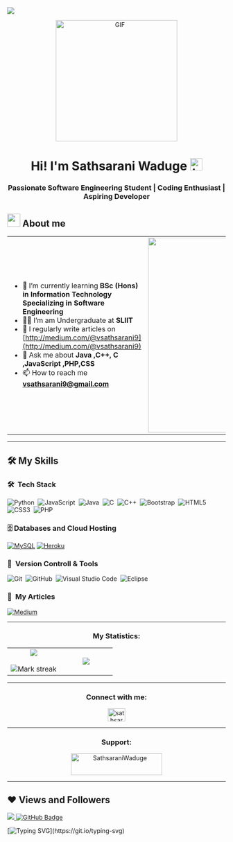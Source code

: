 <!--horizontal divider(gradiant)-->
<img src="https://user-images.githubusercontent.com/73097560/115834477-dbab4500-a447-11eb-908a-139a6edaec5c.gif">
<p align="center">
<img alt="GIF" src="https://github.com/arsentieva/arsentieva/blob/main/code.gif?raw=true" height="280" />
 <p/>
<h1 align="center"> Hi! I'm Sathsarani Waduge <img src="https://user-images.githubusercontent.com/1303154/88677602-1635ba80-d120-11ea-84d8-d263ba5fc3c0.gif" width="28px" alt="hi"></h1>
<h3 align="center">Passionate Software Engineering Student | Coding Enthusiast | Aspiring Developer</h3>

<!--About Me-->

## <picture><img src = "https://github.com/7oSkaaa/7oSkaaa/blob/main/Images/about_me.gif?raw=true" width = 30px></picture> About me

<table align="center">
<tr border="none">
<td width="50%" align="left">
  
- 🌱 I’m currently learning **BSc (Hons) in Information Technology Specializing in Software Engineering**
- 🧑‍🎓 I’m am Undergraduate at **SLIIT**
- 📝 I regularly write articles on [http://medium.com/@vsathsarani9](http://medium.com/@vsathsarani9)
- 💬 Ask me about **Java ,C++, C ,JavaScript ,PHP,CSS**
- 📫 How to reach me **vsathsarani9@gmail.com**
</td>
<td width="50%" align="center">

  <img align="center" alt="Coding" width="450" src="https://repository-images.githubusercontent.com/588181932/e36ec678-7984-4cdd-8e4c-a3932772ff8e">

  
  </td>
</tr>
</table>

-------

## 🛠️ My Skills

### 🛠 &nbsp;Tech Stack

![Python](https://img.shields.io/badge/python-3670A0?style=for-the-badge&logo=python&logoColor=ffdd54)&nbsp;
![JavaScript](https://img.shields.io/badge/javascript-%23323330.svg?style=for-the-badge&logo=javascript&logoColor=%23F7DF1E)&nbsp;
![Java](https://img.shields.io/badge/java-%23ED8B00.svg?style=for-the-badge&logo=java&logoColor=white)&nbsp;
![C](https://img.shields.io/badge/c-%2300599C.svg?style=for-the-badge&logo=c&logoColor=white)&nbsp;
![C++](https://img.shields.io/badge/c++-%2300599C.svg?style=for-the-badge&logo=c%2B%2B&logoColor=white)&nbsp;
![Bootstrap](https://img.shields.io/badge/bootstrap-%23563D7C.svg?style=for-the-badge&logo=bootstrap&logoColor=white)&nbsp;
![HTML5](https://img.shields.io/badge/html5-%23E34F26.svg?style=for-the-badge&logo=html5&logoColor=white)&nbsp;
![CSS3](https://img.shields.io/badge/css3-%231572B6.svg?style=for-the-badge&logo=css3&logoColor=white)&nbsp;
![PHP](https://img.shields.io/badge/php%20-%231572B6.svg?&style=for-the-badge&logo=php&logoColor=white)&nbsp;
</p>

### 🗄️ Databases and Cloud Hosting
</p>
<a href="#"><img alt="MySQL" src="https://img.shields.io/badge/MySQL-00000F?style=for-the-badge&logo=mysql&logoColor=white"></a>
<a href="#"><img alt="Heroku" src="https://img.shields.io/badge/Xampp%20-%23430098.svg?logo=xampp&logoColor=white"></a>

### 🧰 &nbsp;Version Controll & Tools 

![Git](https://img.shields.io/badge/git-%23F05033.svg?style=for-the-badge&logo=git&logoColor=white)&nbsp;
![GitHub](https://img.shields.io/badge/github-%23121011.svg?style=for-the-badge&logo=github&logoColor=white)&nbsp;
![Visual Studio Code](https://img.shields.io/badge/Visual%20Studio%20Code-0078d7.svg?style=for-the-badge&logo=visual-studio-code&logoColor=white)&nbsp;
![Eclipse](https://img.shields.io/badge/Eclipse-FE7A16.svg?style=for-the-badge&logo=Eclipse&logoColor=white)&nbsp;

### 📜 &nbsp;My Articles

[![Medium](https://img.shields.io/badge/Medium%20-%231572B6.svg?&style=for-the-badge&logo=medium&logoColor=white)](http://medium.com/@vsathsarani9)

<hr>
<h3 align="center">My Statistics:</h3>
<p align="center">
<table align="center">
<tr border="none">
<td width="50%" align="center">
  
  <img  align="center"  src="https://github-readme-stats.vercel.app/api?username=SathsaraniWaduge&theme=dark&show_icons=true&count_private=true" />
  <br></br>
  <img  title="🔥 Get streak stats for your profile at git.io/streak-stats" alt="Mark streak" src="https://github-readme-streak-stats.herokuapp.com/?user=SathsaraniWaduge&theme=dark&hide_border=false" /> 
</td>
<td width="50%" align="center">

  <img  align="center"  src="https://github-readme-stats.anuraghazra1.vercel.app/api/top-langs/?username=SathsaraniWaduge&theme=dark&hide_border=false&no-bg=true&no-frame=true&langs_count=10"/>
  
  </td>
</tr>
</table>
<hr>
<h3 align="center">Connect with me:</h3>
<p align="center">
<a href="https://linkedin.com/in/sathsarani waduge" target="blank"><img align="center" src="https://raw.githubusercontent.com/rahuldkjain/github-profile-readme-generator/master/src/images/icons/Social/linked-in-alt.svg" alt="sathsarani waduge" height="30" width="40" /></a>
</p>

<hr>
<h3 align="center">Support:</h3>
<p align="center"><a href="https://www.buymeacoffee.com/SathsaraniWaduge"> <img align="center" src="https://cdn.buymeacoffee.com/buttons/v2/default-yellow.png" height="50" width="210" alt="SathsaraniWaduge" /></a></p>
<hr>

## ❤ Views and Followers

<a href="https://github.com/Meghna-DAS/github-profile-views-counter">
    <img src="https://komarev.com/ghpvc/?username=SathsaraniWaduge">
</a>
<a href="https://github.com/SathsaraniWaduge?tab=followers"><img src="https://img.shields.io/github/followers/SathsaraniWaduge?label=Followers&style=social" alt="GitHub Badge"></a>

[![Typing SVG](https://readme-typing-svg.herokuapp.com?font=Ubuntu&color=%230EAA20&vCenter=true&lines=Thanks+for+visiting!+You're+welcome!)](https://git.io/typing-svg)
